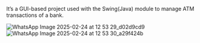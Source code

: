It’s a GUI-based project used with the Swing(Java) module to manage ATM transactions of a bank.




![WhatsApp Image 2025-02-24 at 12 53 29_d02d9cd9](https://github.com/user-attachments/assets/6a1f1247-135f-4162-a134-6831d83a5b32)
![WhatsApp Image 2025-02-24 at 12 53 30_a29f424b](https://github.com/user-attachments/assets/a4cfbfcb-585b-4abe-a5a6-bdf84c334767)
